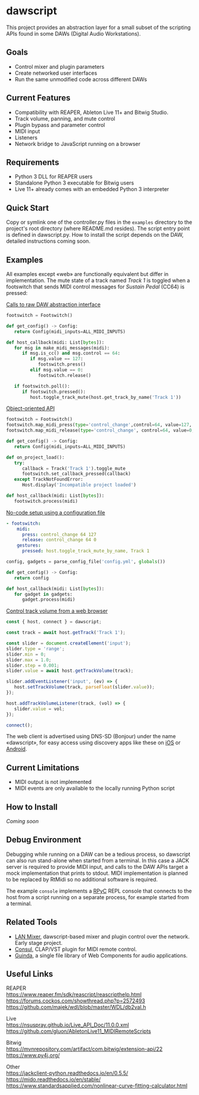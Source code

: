 dawscript
=========
This project provides an abstraction layer for a small subset of the scripting
APIs found in some DAWs (Digital Audio Workstations).

Goals
-----
- Control mixer and plugin parameters
- Create networked user interfaces
- Run the same unmodified code across different DAWs

Current Features
----------------
- Compatibility with REAPER, Ableton Live 11+ and Bitwig Studio.
- Track volume, panning, and mute control
- Plugin bypass and parameter control
- MIDI input
- Listeners
- Network bridge to JavaScript running on a browser

Requirements
------------
- Python 3 DLL for REAPER users
- Standalone Python 3 executable for Bitwig users
- Live 11+ already comes with an embedded Python 3 interpreter

Quick Start
-----------
Copy or symlink one of the controller.py files in the `examples` directory to
the project's root directory (where README.md resides). The script entry point
is defined in dawscript.py. How to install the script depends on the DAW,
detailed instructions coming soon.

Examples
--------
All examples except «web» are functionally equivalent but differ in
implementation. The mute state of a track named *Track 1* is toggled when a
footswitch that sends MIDI control messages for *Sustain Pedal* (CC64)
is pressed:

[Calls to raw DAW abstraction interface](https://github.com/lucianoiam/dawscript/blob/master/examples/raw/controller.py)
```python
footswitch = Footswitch()

def get_config() -> Config:
   return Config(midi_inputs=ALL_MIDI_INPUTS)

def host_callback(midi: List[bytes]):
   for msg in make_midi_messages(midi):
      if msg.is_cc() and msg.control == 64:
         if msg.value == 127:
            footswitch.press()
         elif msg.value == 0:
            footswitch.release()

   if footswitch.poll():
      if footswitch.pressed():
         host.toggle_track_mute(host.get_track_by_name('Track 1'))
```

[Object-oriented API](https://github.com/lucianoiam/dawscript/blob/master/examples/objects/controller.py)
```python
footswitch = Footswitch()
footswitch.map_midi_press(type='control_change',control=64, value=127, omni=True)
footswitch.map_midi_release(type='control_change', control=64, value=0, omni=True)

def get_config() -> Config:
   return Config(midi_inputs=ALL_MIDI_INPUTS)

def on_project_load():
   try:
      callback = Track('Track 1').toggle_mute
      footswitch.set_callback_pressed(callback)
   except TrackNotFoundError:
      Host.display('Incompatible project loaded')

def host_callback(midi: List[bytes]):
   footswitch.process(midi)
```

[No-code setup using a configuration file](https://github.com/lucianoiam/dawscript/blob/master/examples/config_file/config.yml)
```yaml
- footswitch:
    midi:
      press: control_change 64 127
      release: control_change 64 0
    gestures:
      pressed: host.toggle_track_mute_by_name, Track 1
```
```python
config, gadgets = parse_config_file('config.yml', globals())

def get_config() -> Config:
   return config

def host_callback(midi: List[bytes]):
   for gadget in gadgets:
      gadget.process(midi)
```

[Control track volume from a web browser](https://github.com/lucianoiam/dawscript/blob/master/examples/web/htdocs/example.js)
```javascript
const { host, connect } = dawscript;

const track = await host.getTrack('Track 1');

const slider = document.createElement('input');
slider.type = 'range';
slider.min = 0;
slider.max = 1.0;
slider.step = 0.001;
slider.value = await host.getTrackVolume(track);

slider.addEventListener('input', (ev) => {
   host.setTrackVolume(track, parseFloat(slider.value));
});

host.addTrackVolumeListener(track, (vol) => {
   slider.value = vol;
});

connect();
```

The web client is advertised using DNS-SD (Bonjour) under the name «dawscript»,
for easy access using discovery apps like these on [iOS](https://apps.apple.com/app/abc-bonjour/id1172137819)
or [Android](https://play.google.com/store/apps/details?id=de.wellenvogel.bonjourbrowser).

Current Limitations
-------------------
- MIDI output is not implemented
- MIDI events are only available to the locally running Python script

How to Install
--------------
*Coming soon*

Debug Environment
-----------------
Debugging while running on a DAW can be a tedious process, so dawscript can also
run stand-alone when started from a terminal. In this case a JACK server is
required to provide MIDI input, and calls to the DAW APIs target a mock
implementation that prints to stdout. MIDI implementation is planned to be
replaced by RtMidi so no additional software is required.

The example `console` implements a [RPyC](https://github.com/tomerfiliba-org/rpyc)
REPL console that connects to the host from a script running on a separate
process, for example started from a terminal.

Related Tools
-------------
- [LAN Mixer](https://github.com/lucianoiam/lanmixer), dawscript-based mixer and
plugin control over the network. Early stage project.
- [Consul](https://github.com/lucianoiam/consul), CLAP/VST plugin for MIDI remote
control.
- [Guinda](https://github.com/lucianoiam/guinda), a single file library of Web
Components for audio applications.

Useful Links
------------
REAPER \
https://www.reaper.fm/sdk/reascript/reascripthelp.html \
https://forums.cockos.com/showthread.php?p=2572493 \
https://github.com/majek/wdl/blob/master/WDL/db2val.h

Live \
https://nsuspray.github.io/Live_API_Doc/11.0.0.xml \
https://github.com/gluon/AbletonLive11_MIDIRemoteScripts

Bitwig \
https://mvnrepository.com/artifact/com.bitwig/extension-api/22 \
https://www.py4j.org/

Other \
https://jackclient-python.readthedocs.io/en/0.5.5/ \
https://mido.readthedocs.io/en/stable/ \
https://www.standardsapplied.com/nonlinear-curve-fitting-calculator.html
